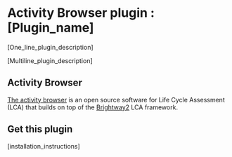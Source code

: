 # Activity Browser plugin : [Plugin_name]

[One_line_plugin_description]

[Multiline_plugin_description]

## Activity Browser

[The activity browser](https://github.com/LCA-ActivityBrowser/activity-browser) is an open source software for Life Cycle Assessment (LCA) that builds on top of the [Brightway2](https://brightway.dev) LCA framework.

## Get this plugin

[installation_instructions]
